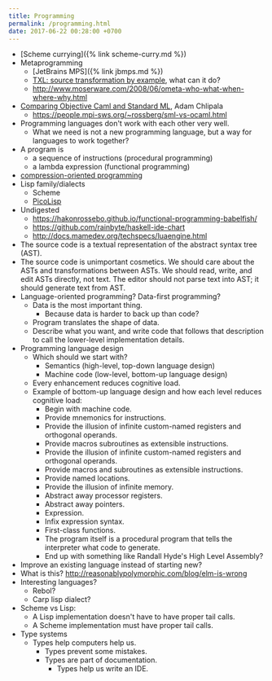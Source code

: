 ```yaml
---
title: Programming
permalink: /programming.html
date: 2017-06-22 00:28:00 +0700
---
```


- [Scheme currying]({% link scheme-curry.md %})
- Metaprogramming
    - [JetBrains MPS]({% link jbmps.md %})
    - [TXL: source transformation by example](http://txl.ca/index.html), what can it do?
    - http://www.moserware.com/2008/06/ometa-who-what-when-where-why.html
- [Comparing Objective Caml and Standard ML](http://adam.chlipala.net/mlcomp/), Adam Chlipala
    - https://people.mpi-sws.org/~rossberg/sml-vs-ocaml.html
- Programming languages don't work with each other very well.
    - What we need is not a new programming language, but a way for languages to work together?
- A program is
    - a sequence of instructions (procedural programming)
    - a lambda expression (functional programming)
- [compression-oriented programming](https://mollyrocket.com/casey/stream_0019.html)
- Lisp family/dialects
    - Scheme
    - [PicoLisp](https://picolisp.com/wiki/?home)
- Undigested
    - https://hakonrossebo.github.io/functional-programming-babelfish/
    - https://github.com/rainbyte/haskell-ide-chart
    - http://docs.mamedev.org/techspecs/luaengine.html
- The source code is a textual representation of the abstract syntax tree (AST).
- The source code is unimportant cosmetics.
We should care about the ASTs and transformations between ASTs.
We should read, write, and edit ASTs directly, not text.
The editor should not parse text into AST; it should generate text from AST.
- Language-oriented programming? Data-first programming?
    - Data is the most important thing.
        - Because data is harder to back up than code?
    - Program translates the shape of data.
    - Describe what you want, and write code that follows that description
    to call the lower-level implementation details.
- Programming language design
    - Which should we start with?
        - Semantics (high-level, top-down language design)
        - Machine code (low-level, bottom-up language design)
    - Every enhancement reduces cognitive load.
    - Example of bottom-up language design and how each level reduces cognitive load:
        - Begin with machine code.
        - Provide mnemonics for instructions.
        - Provide the illusion of infinite custom-named registers and orthogonal operands.
        - Provide macros subroutines as extensible instructions.
        - Provide the illusion of infinite custom-named registers and orthogonal operands.
        - Provide macros and subroutines as extensible instructions.
        - Provide named locations.
        - Provide the illusion of infinite memory.
        - Abstract away processor registers.
        - Abstract away pointers.
        - Expression.
        - Infix expression syntax.
        - First-class functions.
        - The program itself is a procedural program that tells the interpreter what code to generate.
        - End up with something like Randall Hyde's High Level Assembly?
- Improve an existing language instead of starting new?
- What is this? http://reasonablypolymorphic.com/blog/elm-is-wrong
- Interesting languages?
    - Rebol?
    - Carp lisp dialect?
- Scheme vs Lisp:
    - A Lisp implementation doesn't have to have proper tail calls.
    - A Scheme implementation must have proper tail calls.
- Type systems
    - Types help computers help us.
        - Types prevent some mistakes.
        - Types are part of documentation.
            - Types help us write an IDE.
